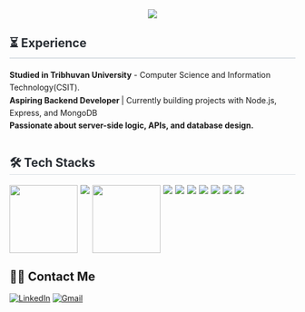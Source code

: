 <div align = "center" > 
<img src = "https://capsule-render.vercel.app/api?type=venom&height=300&color=gradient&text=Aakash's%20Github&textBg=false&fontColor=00FF7F&fontAlign=50">
</div>

<div style="display: flex; justify-content: space-between; flex-wrap: wrap;">

<!-- Experience -->
<div style="flex: 1; min-width: 300px; text-align: left;">
    <h2 style="border-bottom: 2px solid #d8dee4; color: #282d33; padding-bottom: 5px;">⏳ Experience</h2>
    <ul style="list-style: none; padding: 0; margin: 10px 0; line-height: 1.6;">
        <li><strong>Studied in Tribhuvan University</strong> - Computer Science and Information Technology(CSIT).
        <li><strong>Aspiring Backend Developer </strong>| Currently building projects with Node.js, Express, and MongoDB
        <li><strong>Passionate about server-side logic, APIs, and database design.</strong></li>
    </ul>

</div>
</div>
  <!-- Tech Stacks -->
  <div style="flex: 1; min-width: 300px; text-align: left;">
    <h2 style="border-bottom: 1px solid #d8dee4; color: #282d33;"> 🛠️ Tech Stacks </h2>
    <div style="display: flex; flex-wrap: wrap; gap: 5px;">
      <img src="https://img.shields.io/badge/Javascript-F7DF1E?style=for-the-badge&logo=Javascript&logoColor=white" width ="120">
      <img src="https://img.shields.io/badge/node.js-339933?style=for-the-badge&logo=Node.js&logoColor=white">
      <img src="https://img.shields.io/badge/Express.js-000000?logo=express&logoColor=fff&style=flat"width="120">
      <img src="https://img.shields.io/badge/MongoDB-47A248?style=for-the-badge&logo=MongoDB&logoColor=white">
      <img src="https://img.shields.io/badge/POSTMAN-FF6C37?style=for-the-badge&logo=postman&logoColor=white">
      <img src="https://img.shields.io/badge/css-014997?style=for-the-badge&logo=Css&logoColor=white">
      <img src="https://img.shields.io/badge/HTML-E34F26?style=for-the-badge&logo=html5&logoColor=white">
      <img src="https://img.shields.io/badge/C++-00599C?style=for-the-badge&logo=c%2B%2B&logoColor=white
      ">
      <img src="https://img.shields.io/badge/C-A8B9CC?style=for-the-badge&logo=c&logoColor=white">
      <img src="https://img.shields.io/badge/C++-00599C?style=for-the-badge&logo=cplusplus&logoColor=white">
  </div>

<!-- Contact Me -->
## 🧑‍💻 Contact Me

[![LinkedIn](https://img.shields.io/badge/LinkedIn-0A66C2?style=for-the-badge&logo=LinkedIn&logoColor=white)](https://www.linkedin.com/in/aakash-rajlawat-245899332/)
[![Gmail](https://img.shields.io/badge/Gmail-EA4335?style=for-the-badge&logo=Gmail&logoColor=white)](mailto:aakashsky472@gmail.com)


